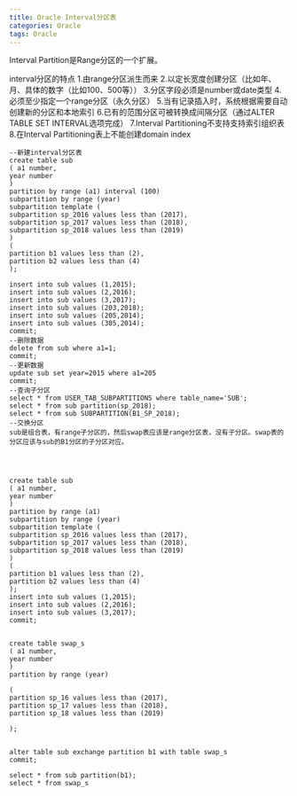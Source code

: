 ```yaml
---
title: Oracle Interval分区表
categories: Oracle
tags: Oracle
---
```


Interval Partition是Range分区的一个扩展。


interval分区的特点
1.由range分区派生而来
2.以定长宽度创建分区（比如年、月、具体的数字（比如100、500等））
3.分区字段必须是number或date类型
4.必须至少指定一个range分区（永久分区）
5.当有记录插入时，系统根据需要自动创建新的分区和本地索引
6.已有的范围分区可被转换成间隔分区（通过ALTER TABLE SET INTERVAL选项完成）
7.Interval Partitioning不支持支持索引组织表
8.在Interval Partitioning表上不能创建domain index

```
--新建interval分区表
create table sub 
( a1 number,
year number
)
partition by range (a1) interval (100)
subpartition by range (year)
subpartition template (
subpartition sp_2016 values less than (2017),
subpartition sp_2017 values less than (2018),
subpartition sp_2018 values less than (2019)
)
(
partition b1 values less than (2),
partition b2 values less than (4)
);

insert into sub values (1,2015);
insert into sub values (2,2016);
insert into sub values (3,2017);
insert into sub values (203,2018);
insert into sub values (205,2014);
insert into sub values (305,2014);
commit;
--删除数据
delete from sub where a1=1;
commit;
--更新数据
update sub set year=2015 where a1=205
commit;
--查询子分区
select * from USER_TAB_SUBPARTITIONS where table_name='SUB';
select * from sub partition(sp_2018);
select * from sub SUBPARTITION(B1_SP_2018);
--交换分区
sub是组合表，有range子分区的，然后swap表应该是range分区表，没有子分区。swap表的分区应该与sub的B1分区的子分区对应。




create table sub 
( a1 number,
year number
)
partition by range (a1) 
subpartition by range (year)
subpartition template (
subpartition sp_2016 values less than (2017),
subpartition sp_2017 values less than (2018),
subpartition sp_2018 values less than (2019)
)
(
partition b1 values less than (2),
partition b2 values less than (4)
);
insert into sub values (1,2015);
insert into sub values (2,2016);
insert into sub values (3,2017);
commit;


create table swap_s
( a1 number,
year number
)
partition by range (year)

(
partition sp_16 values less than (2017),
partition sp_17 values less than (2018),
partition sp_18 values less than (2019)

);


alter table sub exchange partition b1 with table swap_s
commit;

select * from sub partition(b1);
select * from swap_s
```